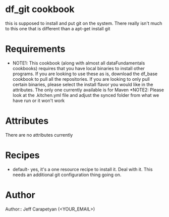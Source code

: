 # df_git cookbook
this is supposed to install and put git on the system. There really isn't much to this one that is different than a apt-get install git
# Requirements
* NOTE1: This cookbook (along with almost all dataFundamentals cookbooks) requires that you have local binaries to install other programs. If you are looking to use these as is, download the df_base cookbook to pull all the repositories. If you are looking to only pull certain binaries, please select the install flavor you would like in the attributes. The only one currently available is for Maven
*NOTE2: Please look at the .kitchen.yml file and adjust the synced folder from what we have run or it won't work


# Attributes
There are no attributes currently
# Recipes
* default- yes, it's a one resource recipe to install it. Deal with it.
This needs an additional git configuration thing going on.

# Author

Author:: Jeff Carapetyan (<YOUR_EMAIL>)
